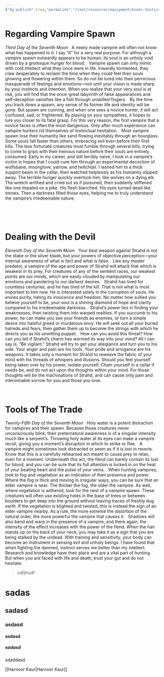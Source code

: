 ```yaml
---
{"dg-publish":true,"permalink":"/root/resources/equipment/books-texts/esmerelda-s-journal/"}
---
```


# Regarding Vampire Spawn

*Third Day of the Seventh Moon*
 
A newly made vampire will often not know what has happened to it. I say “it” for a very real purpose. For although a vampire spawn outwardly appears to be human, its soul is an unholy void driven by a grotesque hunger for blood.
 
Vampire spawn can only mimic with cold intellect what they once were in life. Inwardly tormented, they claw desperately to reclaim the time when they could feel their souls growing and flowering within them. So do not be lured into their pernicious masquerade of feelings and emotions—not until your vision is made sharp by your instincts and intention. When you realize that your very soul is at risk, you will find that the once-great labyrinth of false appearances and self-deception vanishes like a fish through unskilled fingers.
 
By the time you track down a spawn, any sense of its former life and identity will be gone. But spawn are cunning, and when one sees a novice hunter, it will act confused, sad, or frightened. By playing on your sympathies, it hopes to lure you closer to its fatal grasp. For this very reason, the first vampire that a novice faces is often the most dangerous. Only after much experience can vampire hunters rid themselves of instinctual hesitation.
 
Most vampire spawn lose their humanity like sand flowing inevitably through an hourglass. Some souls fall faster than others, embracing evil even before their first kills. The less fortunate creatures must fumble through several kills, trying to come to grips with their heinous nature before their souls are entirely consumed. Early in my career, and still terribly naive, I took in a vampire’s victim in hopes that I could cure him through an experimental decoction of wolfsbane, moonglove, yarrow, and twitchtail. I lashed him to a thick support beam in the cellar, then watched helplessly as his humanity slipped away. The terrible hunger quickly overtook him, like wolves on a dying elk. The wretch writhed and cried out as if poisoned, then suddenly stiffened like one impaled on a pike. His flesh blanched. His eyes turned dead like stones. Then a darkness filled those eyes, helping me to truly understand the vampire’s irredeemable nature.

 

 

# Dealing with the Devil

*Eleventh Day of the Seventh Moon*
 
Your best weapon against Strahd is not the stake or the silver blade, but your powers of objective perception—your internal awareness of what is fact and what is false.
 
Like any master predator, a vampire of the age and power of Strahd will attack that which is weakest in its prey. For creatures of any of the sentient races, our weakest points are our minds, which are easily clouded by manipulating our emotions and pandering to our darkest desires.
 
Strahd has lived for countless centuries, and he has tired of the kill. That is not what is most important to him now. He is interested solely in the corruption of souls. He envies purity, hating its innocence and freedom. No matter how sullied you believe yourself to be, your soul is a shining diamond of hope and clarity compared to his irredeemable darkness.
 
Strahd’s power lies in finding your weaknesses, then twisting them into warped realities. If you succumb to his power, he can make you see your friends as enemies, or turn a simple desire into hateful greed or murderous envy. He will seek out all your buried hatreds and fears, then gather them up to become the strings with which he directs you as his unwitting puppet.
 
How can you avoid this threat? How can you tell if Strahd’s charm has wormed its way into your mind?
All I can say is, “Be vigilant.”
Strahd will try to get your allegiance and turn you to his side. Your anger and pain are his tools. Your pride and arrogance are his weapons. It takes only a moment for Strahd to reweave the fabric of your mind with his threads of whispers and illusions. Should you feel yourself being taken over by his power, isolate yourself. Chain yourself in a cellar if needs be, and do not act upon the thoughts within your mind. For those thoughts will be the machinations of Strahd, and can cause only pain and interminable sorrow for you and those you love.

 

# Tools of The Trade

*Twenty-Fifth Day of the Seventh Moon*
 
Holy water is a potent distraction for vampires and their spawn. Because those creatures never unconsciously blink, their preternatural awareness is of a singular intensity much like a serpent’s. Throwing holy water at its eyes can make a vampire recoil, giving you a moment’s disruption in which to strike or flee.
 
A vampire might sometimes look distracted or seem as if it is lost in reverie. Know that this is a carefully rehearsed act meant to cause prey to relax, even for a moment. Underneath this act, the fiend can barely contain its lust for blood, and you can be sure that its full attention is locked in on the heat of your beating heart and the pulse of your veins.
 
When hunting vampires, look to fog and vegetation as an indication of their presence and power. Where the fog is thick and moving in irregular ways, you can be sure that an elder vampire is near. The thicker the fog, the older the vampire. As well, where vegetation is withered, look for the nest of a vampire spawn. These creatures will often use existing holes in the base of trees or between boulders to get deep into the ground without leaving traces of freshly dug earth. If the vegetation is blighted and twisted, this is instead the sign of an elder vampire nearby. As a rule, the more extreme the distortion of the natural order, the more powerful the vampire that causes it.
 
Shadows will also bend and warp in the presence of a vampire, and there again, the intensity of the effect increases with the power of the fiend. When the hair stands up on the back of your neck, you may take it as a sign that you are being stalked by the undead. With training and sensitivity, your body can become an instrument in sensing evil and unholy beings. I have found that when fighting the damned, instinct serves me better than my intellect. Research and knowledge have their place and are a vital part of hunting. But when you are faced with life and death, trust your gut and do not hesitate.

> sdfjlhsdf

# sadas
## sadasd
### asdasd
#### asdasd
##### sadasd
sdaddasd

[[Harnoor Kaur\|Harnoor Kaur]]
